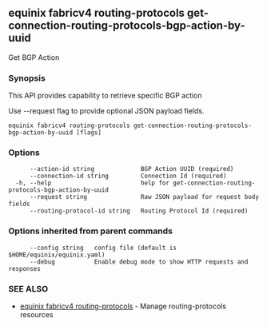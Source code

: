 ## equinix fabricv4 routing-protocols get-connection-routing-protocols-bgp-action-by-uuid

Get BGP Action

### Synopsis

This API provides capability to retrieve specific BGP action

Use --request flag to provide optional JSON payload fields.

```
equinix fabricv4 routing-protocols get-connection-routing-protocols-bgp-action-by-uuid [flags]
```

### Options

```
      --action-id string             BGP Action UUID (required)
      --connection-id string         Connection Id (required)
  -h, --help                         help for get-connection-routing-protocols-bgp-action-by-uuid
      --request string               Raw JSON payload for request body fields
      --routing-protocol-id string   Routing Protocol Id (required)
```

### Options inherited from parent commands

```
      --config string   config file (default is $HOME/equinix/equinix.yaml)
      --debug           Enable debug mode to show HTTP requests and responses
```

### SEE ALSO

* [equinix fabricv4 routing-protocols](equinix_fabricv4_routing-protocols.md)	 - Manage routing-protocols resources

